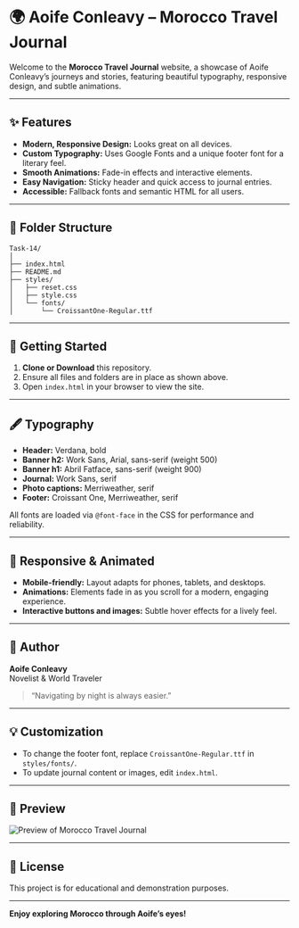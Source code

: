 # 🌍 Aoife Conleavy – Morocco Travel Journal

Welcome to the **Morocco Travel Journal** website, a showcase of Aoife Conleavy’s journeys and stories, featuring beautiful typography, responsive design, and subtle animations.

---

## ✨ Features

- **Modern, Responsive Design:** Looks great on all devices.
- **Custom Typography:** Uses Google Fonts and a unique footer font for a literary feel.
- **Smooth Animations:** Fade-in effects and interactive elements.
- **Easy Navigation:** Sticky header and quick access to journal entries.
- **Accessible:** Fallback fonts and semantic HTML for all users.

---

## 📁 Folder Structure

```
Task-14/
│
├── index.html
├── README.md
├── styles/
│   ├── reset.css
│   ├── style.css
│   └── fonts/
│       └── CroissantOne-Regular.ttf
```

---

## 🚀 Getting Started

1. **Clone or Download** this repository.
2. Ensure all files and folders are in place as shown above.
3. Open `index.html` in your browser to view the site.

---

## 🖋️ Typography

- **Header:** Verdana, bold
- **Banner h2:** Work Sans, Arial, sans-serif (weight 500)
- **Banner h1:** Abril Fatface, sans-serif (weight 900)
- **Journal:** Work Sans, serif
- **Photo captions:** Merriweather, serif
- **Footer:** Croissant One, Merriweather, serif

All fonts are loaded via `@font-face` in the CSS for performance and reliability.

---

## 📱 Responsive & Animated

- **Mobile-friendly:** Layout adapts for phones, tablets, and desktops.
- **Animations:** Elements fade in as you scroll for a modern, engaging experience.
- **Interactive buttons and images:** Subtle hover effects for a lively feel.

---

## 📝 Author

**Aoife Conleavy**  
Novelist & World Traveler  
> “Navigating by night is always easier.”

---

## 💡 Customization

- To change the footer font, replace `CroissantOne-Regular.ttf` in `styles/fonts/`.
- To update journal content or images, edit `index.html`.

---

## 📸 Preview

![Preview of Morocco Travel Journal](https://s3.amazonaws.com/codecademy-content/courses/freelance-1/unit-6/project-morocco/banner.jpg)

---

## 🧭 License

This project is for educational and demonstration purposes.

---

**Enjoy exploring Morocco through Aoife’s eyes!**

